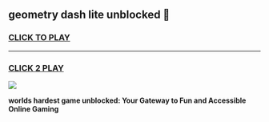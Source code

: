 
## geometry dash lite unblocked 👋
<h3>
<a href="https://premium.freeplayer.one?title=geometry_dash_lite_unblocked&ref=13F">CLICK TO PLAY</a></h3>
<hr>

<h3>
<a href="https://premium.freeplayer.one?title=geometry_dash_lite_unblocked&ref=13F">CLICK 2 PLAY</a>
  
</h3>

<a href="https://premium.freeplayer.one?title=geometry_dash_lite_unblocked&ref=12F/"><img src="https://clearcache.store/games.png"></a>


**worlds hardest game unblocked: Your Gateway to Fun and Accessible Online Gaming**
